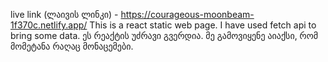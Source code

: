 live link (ლაივის ლინკი) - https://courageous-moonbeam-1f370c.netlify.app/ This is a react static web page. I have used fetch api to bring some data. ეს რეაქტის უძრავი გვერდია. მე გამოვიყენე აიაქსი, რომ მომეტანა რაღაც მონაცემები.
